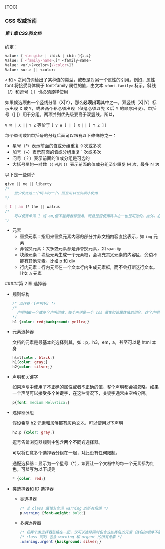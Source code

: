 [TOC]

### CSS 权威指南



##### 第 1 章 CSS 和文档

约定：

```css
Value: [ <length> | thick | thin ]{1,4}
Value: [ <family-name>,]* <family-name>
Value: <url>?<color>[/<color>]?
Value: <url> || <color>
```

`<` 和 `>` 之间的词给出了某种值的类型，或者是对另一个属性的引用。例如，属性 font 将接受具体属于 font-family 属性的值，由文本 `<font-family>` 标示。斜线（/）和逗号（,）也必须原样使用

如果候选项由一个竖线分隔（X|Y），那么**必须出现**其中之一。双竖线（X||Y）标示出现 X 或 Y，或者两个都必须出现（但是必须以先 X 后 Y 的顺序出现）。中括号（[ ]）用于分组。两项并列优先级要高于双竖线。所以，

`V W | X || Y Z` 等价于 `[ V W ] | [ X || [ Y Z ]]`

每个单词或加中括号的分组后面可以跟有以下修饰符之一：

* 星号（*）表示前面的值或分组重复 0 次或多次
* 加号（+）表示前面的值或分组重复 1 次或多次
* 问号（？）表示前面的值或分组是可选的
* 大括号里的一对数（{ M,N }）表示前面的值或分组至少重复 M 次，最多 N 次

以下是一些例子

```css
give || me || liberty
/*
	至少使用这三个词中的一个，而且可以任何顺序使用
*/

[ I | am ]? the || walrus
/*
	可以使用单词 I 或 am,但不能两者都使用，而且是否使用其中之一也是可选的。此外，必须跟有 the 或 		walrus，或者两者都有，其顺序不限
*/

```



* 元素
  * 替换元素：指用来替换元素内容的部分并非文档内容直接表示，如 `img` 元素
  * 非替换元素：大多数元素都是非替换元素，如 `span` 等
  * 块级元素：块级元素生成一个元素框，会填充其父元素的内容区，旁边不能有其他元素。比如 p 和 div
  * 行内元素：行内元素在一个文本行内生成元素框，而不会打断这行文本。比如 a 元素



#####第 2 章 选择器

* 规则结构

  ```css
  /* 选择器：{声明块} */
  /* 
  	声明块由一个或多个声明组成，每个声明是一个 css 属性和该属性值的组合。这个声明块包含两个声明，声	  明由属性和值组成 
  */
  h1 {color: red;background: yellow;}
  ```

* 元素选择器

  文档的元素是最基本的选择则其，如：p，h3，em，a，甚至可以是 html 本身

  ```css
  html{color: black;}
  h1{color: gray;}
  h2{color: silver;}
  ```

* 声明和关键字

  如果声明中使用了不正确的属性或者不正确的值，整个声明都会被忽略。如果一个声明可以接受多个关键字，在这种情况下，关键字通常由空格分隔。

  ```css
  p{font: medium Helvetica;}
  ```

* 选择器分组

  假设希望 h2 元素和段落都有灰色文本。可以使用以下声明

  ```css
  h2,p {color: gray;}
  ```

  逗号告诉浏览器规则中包含两个不同的选择器。

  可以将任意多个选择器分组在一起，对此没有任何限制。

  通配选择器：显示为一个星号（*），如要让一个文档中的每一个元素都为红色，可以写为以下规则

  ```css
  * {color: red;}
  ```

* 类选择器和 ID 选择器

  * 类选择器

    ```css
    /* 其 class 属性包含词 warning 的所有段落 */
    p.warning {font-weight: bold;}
    ```

  * 多类选择器

    ```CSS
    /* 把两个类选择器链接在一起，仅可以选择同时包含这些类名的元素（类名的顺序不限）*/
    /* class 同时 包含 warning 和 urgent 的所有元素 */
    .warning.urgent {background: silver;}
    ```

    

